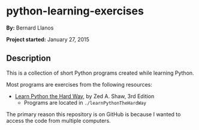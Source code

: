 # python-learning-exercises

**By:** Bernard Llanos

**Project started:** January 27, 2015

## Description

This is a collection of short Python programs created while learning Python.

Most programs are exercises from the following resources:

- [Learn Python the Hard Way](http://learnpythonthehardway.org/book/), by Zed A. Shaw, 3rd Edition
  - Programs are located in `./learnPythonTheHardWay`

The primary reason this repository is on GitHub is because I wanted to access the code
from multiple computers.
